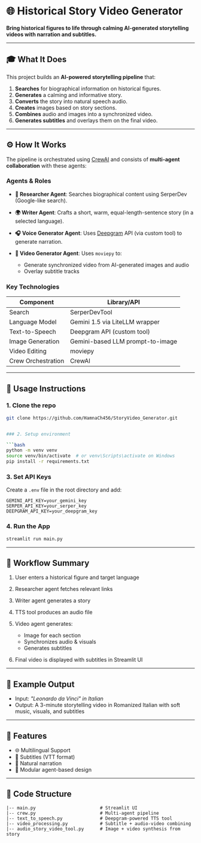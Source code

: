 # 🌐 Historical Story Video Generator

**Bring historical figures to life through calming AI-generated storytelling videos with narration and subtitles.**

---

## 🎓 What It Does

This project builds an **AI-powered storytelling pipeline** that:

1. **Searches** for biographical information on historical figures.
2. **Generates** a calming and informative story.
3. **Converts** the story into natural speech audio.
4. **Creates** images based on story sections.
5. **Combines** audio and images into a synchronized video.
6. **Generates subtitles** and overlays them on the final video.

---

## ⚙️ How It Works

The pipeline is orchestrated using [CrewAI](https://docs.crewai.com/) and consists of **multi-agent collaboration** with these agents:

### Agents & Roles

* **🥝 Researcher Agent**: Searches biographical content using SerperDev (Google-like search).
* **🌍 Writer Agent**: Crafts a short, warm, equal-length-sentence story (in a selected language).
* **🎧 Voice Generator Agent**: Uses [Deepgram](https://deepgram.com/) API (via custom tool) to generate narration.
* **🎥 Video Generator Agent**: Uses `moviepy` to:

  * Generate synchronized video from AI-generated images and audio
  * Overlay subtitle tracks

### Key Technologies

| Component          | Library/API                      |
| ------------------ | -------------------------------- |
| Search             | SerperDevTool                    |
| Language Model     | Gemini 1.5 via LiteLLM wrapper   |
| Text-to-Speech     | Deepgram API (custom tool)       |
| Image Generation   | Gemini-based LLM prompt-to-image |
| Video Editing      | moviepy                          |                   |
| Crew Orchestration | CrewAI                           |

---

## 🔧 Usage Instructions

### 1. Clone the repo

```bash
git clone https://github.com/HamnaCh456/StoryVideo_Generator.git


### 2. Setup environment

```bash
python -m venv venv
source venv/bin/activate  # or venv\Scripts\activate on Windows
pip install -r requirements.txt
```

### 3. Set API Keys

Create a `.env` file in the root directory and add:

```
GEMINI_API_KEY=your_gemini_key
SERPER_API_KEY=your_serper_key
DEEPGRAM_API_KEY=your_deepgram_key
```

### 4. Run the App

```bash
streamlit run main.py
```

---

## 📅 Workflow Summary

1. User enters a historical figure and target language
2. Researcher agent fetches relevant links
3. Writer agent generates a story
4. TTS tool produces an audio file
5. Video agent generates:

   * Image for each section
   * Synchronizes audio & visuals
   * Generates subtitles
6. Final video is displayed with subtitles in Streamlit UI

---

## 🎉 Example Output

* Input: *"Leonardo da Vinci" in Italian*
* Output: A 3-minute storytelling video in Romanized Italian with soft music, visuals, and subtitles

---

## 🌟 Features

* 🌐 Multilingual Support
* 💬 Subtitles (VTT format)
* 🎤 Natural narration
* 📄 Modular agent-based design

---

## 📖 Code Structure

```
|-- main.py                        # Streamlit UI
|-- crew.py                        # Multi-agent pipeline
|-- text_to_speech.py              # Deepgram-powered TTS tool
|-- video_processing.py            # Subtitle + audio-video combining
|-- audio_story_video_tool.py      # Image + video synthesis from story

